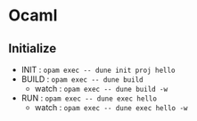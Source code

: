 # Ocaml

## Initialize

- INIT : `opam exec -- dune init proj hello`
- BUILD : `opam exec -- dune build`
  - watch : `opam exec -- dune build -w`
- RUN : `opam exec -- dune exec hello`
  - watch : `opam exec -- dune exec hello -w`
